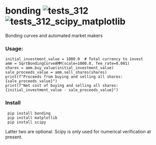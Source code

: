 # bonding   ![tests_312](https://github.com/microprediction/bonding/workflows/tests_312/badge.svg) ![tests_312_scipy_matplotlib](https://github.com/microprediction/bonding/workflows/tests_312_scipy_matplotlib/badge.svg)
Bonding curves and automated market makers

### Usage:


    initial_investment_value = 1000.0  # Total currency to invest
    amm = SqrtBondingCurveAMM(scale=1000.0, fee_rate=0.001)
    shares = amm.buy_value(initial_investment_value)
    sale_proceeds_value = amm.sell_shares(shares)
    print(f"Proceeds from buying and selling all shares: {sale_proceeds_value}")
    print(f"Net cost of buying and selling all shares: {initial_investment_value - sale_proceeds_value}")


### Install

     pip install bonding
     pip install matplotlib
     pip install scipy 

Latter two are optional. Scipy is only used for numerical verification at present. 
